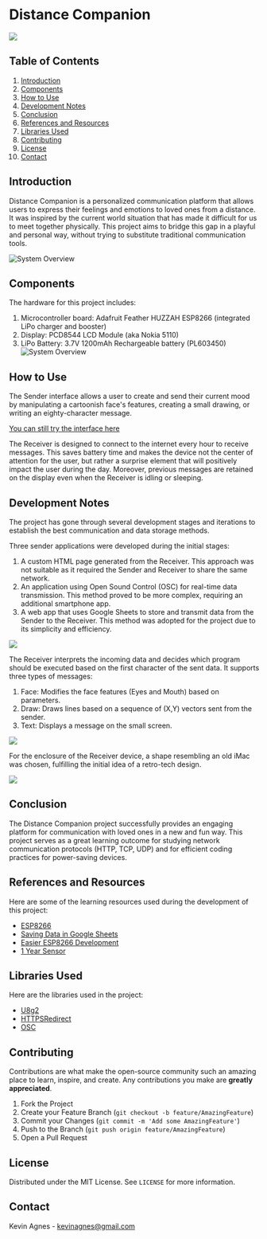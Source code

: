 # Distance Companion
![](https://github.com/kevinagnes/DistanceCompanion/blob/main/Pictures/distancecompanion_pixelart.gif)

## Table of Contents
1. [Introduction](#introduction)
2. [Components](#components)
3. [How to Use](#how-to-use)
4. [Development Notes](#development-notes)
5. [Conclusion](#conclusion)
6. [References and Resources](#references-and-resources)
7. [Libraries Used](#libraries-used)
8. [Contributing](#contributing)
9. [License](#license)
10. [Contact](#contact)


## Introduction
Distance Companion is a personalized communication platform that allows users to express their feelings and emotions to loved ones from a distance. It was inspired by the current world situation that has made it difficult for us to meet together physically. This project aims to bridge this gap in a playful and personal way, without trying to substitute traditional communication tools.

![System Overview](https://github.com/kevinagnes/DistanceCompanion/blob/main/Pictures/Process/SystemOverview.jpg)

## Components
The hardware for this project includes:
1. Microcontroller board: Adafruit Feather HUZZAH ESP8266 (integrated LiPo charger and booster)
2. Display: PCD8544 LCD Module (aka Nokia 5110)
3. LiPo Battery: 3.7V 1200mAh Rechargeable battery (PL603450)
![System Overview](https://github.com/kevinagnes/DistanceCompanion/blob/main/Pictures/Components/Components.jpg)

## How to Use
The Sender interface allows a user to create and send their current mood by manipulating a cartoonish face's features, creating a small drawing, or writing an eighty-character message. 

[You can still try the interface here](https://www.kevinagnes.com/distance-companion)

The Receiver is designed to connect to the internet every hour to receive messages. This saves battery time and makes the device not the center of attention for the user, but rather a surprise element that will positively impact the user during the day. Moreover, previous messages are retained on the display even when the Receiver is idling or sleeping.

## Development Notes

The project has gone through several development stages and iterations to establish the best communication and data storage methods.

Three sender applications were developed during the initial stages:
1. A custom HTML page generated from the Receiver. This approach was not suitable as it required the Sender and Receiver to share the same network.
2. An application using Open Sound Control (OSC) for real-time data transmission. This method proved to be more complex, requiring an additional smartphone app.
3. A web app that uses Google Sheets to store and transmit data from the Sender to the Receiver. This method was adopted for the project due to its simplicity and efficiency.

![](https://github.com/kevinagnes/DistanceCompanion/blob/main/Pictures/Process/InterfaceEvolution.jpg)

The Receiver interprets the incoming data and decides which program should be executed based on the first character of the sent data. It supports three types of messages:
1. Face: Modifies the face features (Eyes and Mouth) based on parameters.
2. Draw: Draws lines based on a sequence of (X,Y) vectors sent from the sender.
3. Text: Displays a message on the small screen.

![](https://github.com/kevinagnes/DistanceCompanion/blob/main/Pictures/Process/P5js_painting.jpg)

For the enclosure of the Receiver device, a shape resembling an old iMac was chosen, fulfilling the initial idea of a retro-tech design.

![](https://github.com/kevinagnes/DistanceCompanion/blob/main/Pictures/Enclosure/Model.png)


## Conclusion
The Distance Companion project successfully provides an engaging platform for communication with loved ones in a new and fun way. This project serves as a great learning outcome for studying network communication protocols (HTTP, TCP, UDP) and for efficient coding practices for power-saving devices.

## References and Resources
Here are some of the learning resources used during the development of this project:
- [ESP8266](https://tttapa.github.io/ESP8266/Chap01%20-%20ESP8266.html)
- [Saving Data in Google Sheets](https://www.benlcollins.com/spreadsheets/saving-data-in-google-sheets/)
- [Easier ESP8266 Development](https://ludzinc.blogspot.com/2019/07/easier-esp8266-development.html)
- [1 Year Sensor](https://blog.sarine.nl/2020/01/01/1-year-sensor.html)

## Libraries Used
Here are the libraries used in the project:
- [U8g2](https://github.com/olikraus/u8g2)
- [HTTPSRedirect](https://github.com/electronicsguy/ESP8266/tree/main/HTTPSRedirect)
- [OSC](https://github.com/CNMAT/OSC)

## Contributing
Contributions are what make the open-source community such an amazing place to learn, inspire, and create. Any contributions you make are **greatly appreciated**.

1. Fork the Project
2. Create your Feature Branch (`git checkout -b feature/AmazingFeature`)
3. Commit your Changes (`git commit -m 'Add some AmazingFeature'`)
4. Push to the Branch (`git push origin feature/AmazingFeature`)
5. Open a Pull Request

## License
Distributed under the MIT License. See `LICENSE` for more information.

## Contact
Kevin Agnes - kevinagnes@gmail.com


